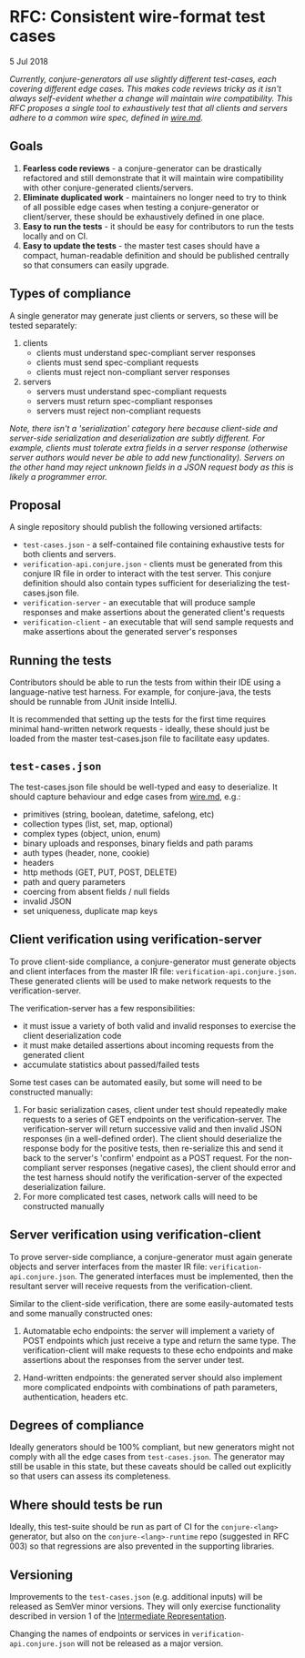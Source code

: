 # RFC: Consistent wire-format test cases

5 Jul 2018

_Currently, conjure-generators all use slightly different test-cases, each covering different edge cases. This makes code reviews tricky as it isn't always self-evident whether a change will maintain wire compatibility. This RFC proposes a single tool to exhaustively test that all clients and servers adhere to a common wire spec, defined in [wire.md](https://github.com/palantir/conjure/blob/develop/wire.md)._

## Goals

1. **Fearless code reviews** - a conjure-generator can be drastically refactored and still demonstrate that it will maintain wire compatibility with other conjure-generated clients/servers.
2. **Eliminate duplicated work** - maintainers no longer need to try to think of all possible edge cases when testing a conjure-generator or client/server, these should be exhaustively defined in one place.
3. **Easy to run the tests** - it should be easy for contributors to run the tests locally and on CI.
4. **Easy to update the tests** - the master test cases should have a compact, human-readable definition and should be published centrally so that consumers can easily upgrade.

## Types of compliance

A single generator may generate just clients or servers, so these will be tested separately:

1. clients
    - clients must understand spec-compliant server responses
    - clients must send spec-compliant requests
    - clients must reject non-compliant server responses
2. servers
    - servers must understand spec-compliant requests
    - servers must return spec-compliant responses
    - servers must reject non-compliant requests

_Note, there isn't a 'serialization' category here because client-side and server-side serialization and deserialization are subtly different. For example, clients must tolerate extra fields in a server response (otherwise server authors would never be able to add new functionality). Servers on the other hand may reject unknown fields in a JSON request body as this is likely a programmer error._

## Proposal

A single repository should publish the following versioned artifacts:

* `test-cases.json` - a self-contained file containing exhaustive tests for both clients and servers.
* `verification-api.conjure.json` - clients must be generated from this conjure IR file in order to interact with the test server. This conjure definition should also contain types sufficient for deserializing the test-cases.json file.
* `verification-server` - an executable that will produce sample responses and make assertions about the generated client's requests
* `verification-client` - an executable that will send sample requests and make assertions about the generated server's responses

## Running the tests

Contributors should be able to run the tests from within their IDE using a language-native test harness.  For example, for conjure-java, the tests should be runnable from JUnit inside IntelliJ.

It is recommended that setting up the tests for the first time requires minimal hand-written network requests - ideally, these should just be loaded from the master test-cases.json file to facilitate easy updates.

## `test-cases.json`

The test-cases.json file should be well-typed and easy to deserialize. It should capture behaviour and edge cases from [wire.md](https://github.com/palantir/conjure/blob/develop/wire.md), e.g.:

* primitives (string, boolean, datetime, safelong, etc)
* collection types (list, set, map, optional)
* complex types (object, union, enum)
* binary uploads and responses, binary fields and path params
* auth types (header, none, cookie)
* headers
* http methods (GET, PUT, POST, DELETE)
* path and query parameters
* coercing from absent fields / null fields
* invalid JSON
* set uniqueness, duplicate map keys

## Client verification using verification-server

To prove client-side compliance, a conjure-generator must generate objects and client interfaces from the master IR file: `verification-api.conjure.json`. These generated clients will be used to make network requests to the verification-server.

The verification-server has a few responsibilities:

* it must issue a variety of both valid and invalid responses to exercise the client deserialization code
* it must make detailed assertions about incoming requests from the generated client
* accumulate statistics about passed/failed tests

Some test cases can be automated easily, but some will need to be constructed manually:

1. For basic serialization cases, client under test should repeatedly make requests to a series of GET endpoints on the verification-server. The verification-server will return successive valid and then invalid JSON responses (in a well-defined order). The client should deserialize the response body for the positive tests, then re-serialize this and send it back to the server's 'confirm' endpoint as a POST request.  For the non-compliant server responses (negative cases), the client should error and the test harness should notify the verification-server of the expected deserialization failure.
2. For more complicated test cases, network calls will need to be constructed manually

## Server verification using verification-client

To prove server-side compliance, a conjure-generator must again generate objects and server interfaces from the master IR file: `verification-api.conjure.json`.  The generated interfaces must be implemented, then the resultant server will receive requests from the verification-client.

Similar to the client-side verification, there are some easily-automated tests and some manually constructed ones:

1. Automatable echo endpoints: the server will implement a variety of POST endpoints which just receive a type and return the same type.  The verification-client will make requests to these echo endpoints and make assertions about the responses from the server under test.

2. Hand-written endpoints: the generated server should also implement more complicated endpoints with combinations of path parameters, authentication, headers etc.

## Degrees of compliance

Ideally generators should be 100% compliant, but new generators might not comply with all the edge cases from `test-cases.json`. The generator may still be usable in this state, but these caveats should be called out explicitly so that users can assess its completeness.

## Where should tests be run

Ideally, this test-suite should be run as part of CI for the `conjure-<lang>` generator, but also on the `conjure-<lang>-runtime` repo (suggested in RFC 003) so that regressions are also prevented in the supporting libraries.

## Versioning

Improvements to the `test-cases.json` (e.g. additional inputs) will be released as SemVer minor versions. They will only exercise functionality described in version 1 of the [Intermediate Representation](../intermediate_representation.md).

Changing the names of endpoints or services in `verification-api.conjure.json` will not be released as a major version.
